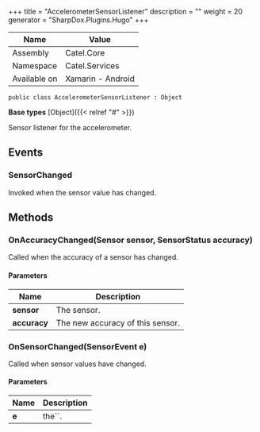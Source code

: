

+++
title = "AccelerometerSensorListener" 
description = ""
weight = 20
generator = "SharpDox.Plugins.Hugo"
+++

Name|Value
---|---
Assembly|Catel.Core
Namespace|Catel.Services
Available on|Xamarin - Android

```
public class AccelerometerSensorListener : Object
```

**Base types**
[Object]({{&lt; relref "#" &gt;}})

Sensor listener for the accelerometer.

## Events

### SensorChanged

Invoked when the sensor value has changed.

## Methods

### OnAccuracyChanged(Sensor sensor, SensorStatus accuracy)

Called when the accuracy of a sensor has changed.

#### Parameters

Name|Description
---|---
**sensor**|The sensor.
**accuracy**|The new accuracy of this sensor.

### OnSensorChanged(SensorEvent e)

Called when sensor values have changed.

#### Parameters

Name|Description
---|---
**e**|the``.

